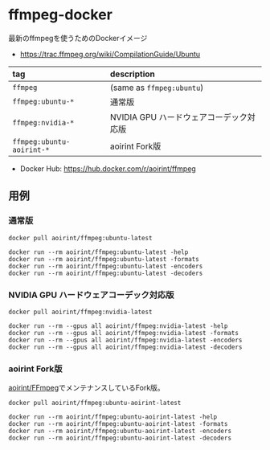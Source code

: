 # ffmpeg-docker
最新のffmpegを使うためのDockerイメージ

- <https://trac.ffmpeg.org/wiki/CompilationGuide/Ubuntu>

|tag|description|
|:--|:--|
|`ffmpeg`|(same as `ffmpeg:ubuntu`)|
|`ffmpeg:ubuntu-*`|通常版|
|`ffmpeg:nvidia-*`|NVIDIA GPU ハードウェアコーデック対応版|
|`ffmpeg:ubuntu-aoirint-*`|aoirint Fork版|

- Docker Hub: <https://hub.docker.com/r/aoirint/ffmpeg>

## 用例

### 通常版

```shell
docker pull aoirint/ffmpeg:ubuntu-latest

docker run --rm aoirint/ffmpeg:ubuntu-latest -help
docker run --rm aoirint/ffmpeg:ubuntu-latest -formats
docker run --rm aoirint/ffmpeg:ubuntu-latest -encoders
docker run --rm aoirint/ffmpeg:ubuntu-latest -decoders
```

### NVIDIA GPU ハードウェアコーデック対応版

```shell
docker pull aoirint/ffmpeg:nvidia-latest

docker run --rm --gpus all aoirint/ffmpeg:nvidia-latest -help
docker run --rm --gpus all aoirint/ffmpeg:nvidia-latest -formats
docker run --rm --gpus all aoirint/ffmpeg:nvidia-latest -encoders
docker run --rm --gpus all aoirint/ffmpeg:nvidia-latest -decoders
```

### aoirint Fork版

[aoirint/FFmpeg](https://github.com/aoirint/FFmpeg)でメンテナンスしているFork版。

```shell
docker pull aoirint/ffmpeg:ubuntu-aoirint-latest

docker run --rm aoirint/ffmpeg:ubuntu-aoirint-latest -help
docker run --rm aoirint/ffmpeg:ubuntu-aoirint-latest -formats
docker run --rm aoirint/ffmpeg:ubuntu-aoirint-latest -encoders
docker run --rm aoirint/ffmpeg:ubuntu-aoirint-latest -decoders
```
